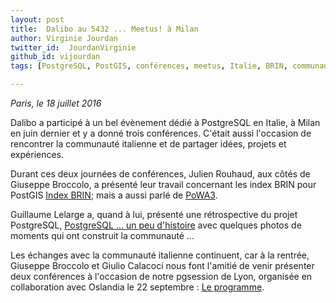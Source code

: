 ```yaml
---
layout: post
title:  Dalibo au 5432 ... Meetus! à Milan
author: Virginie Jourdan
twitter_id:  JourdanVirginie   
github_id: vijourdan
tags: [PostgreSQL, PostGIS, conférences, meetus, Italie, BRIN, communauté, histoire]

---
```

*Paris, le 18 juillet 2016*

Dalibo a participé à un bel évènement dédié à PostgreSQL en Italie, à Milan en juin dernier et y a donné trois conférences.
C'était aussi l'occasion de rencontrer la communauté italienne et de partager idées, projets et expériences.


<!--MORE-->

Durant ces deux journées de conférences, Julien Rouhaud, aux côtés de Giuseppe Broccolo, a présenté leur travail concernant les index BRIN pour PostGIS [Index BRIN](http://5432meet.us/wp-content/uploads/2016/07/gbroccolo_jrouhaud_5432meetus_brin4postgis.pdf); mais a aussi parlé de [PoWA3](http://5432meet.us/wp-content/uploads/2016/07/powa_5432meetus.pdf).

Guillaume Lelarge a, quand à lui, présenté une rétrospective du projet PostgreSQL, [PostgreSQL ... un peu d'histoire](http://5432meet.us/wp-content/uploads/2016/07/PostgreSQL_Project.pdf) avec quelques photos de moments qui ont construit la communauté ...

Les échanges avec la communauté italienne continuent, car à la rentrée, Giuseppe Broccolo et Giulio Calacoci nous font l'amitié de venir présenter deux conférences à l'occasion de notre pgsession de Lyon, organisée en collaboration avec Oslandia le 22 septembre : [Le programme](http://blog.dalibo.com/2016/07/13/pgsession8-le-programme.html).
